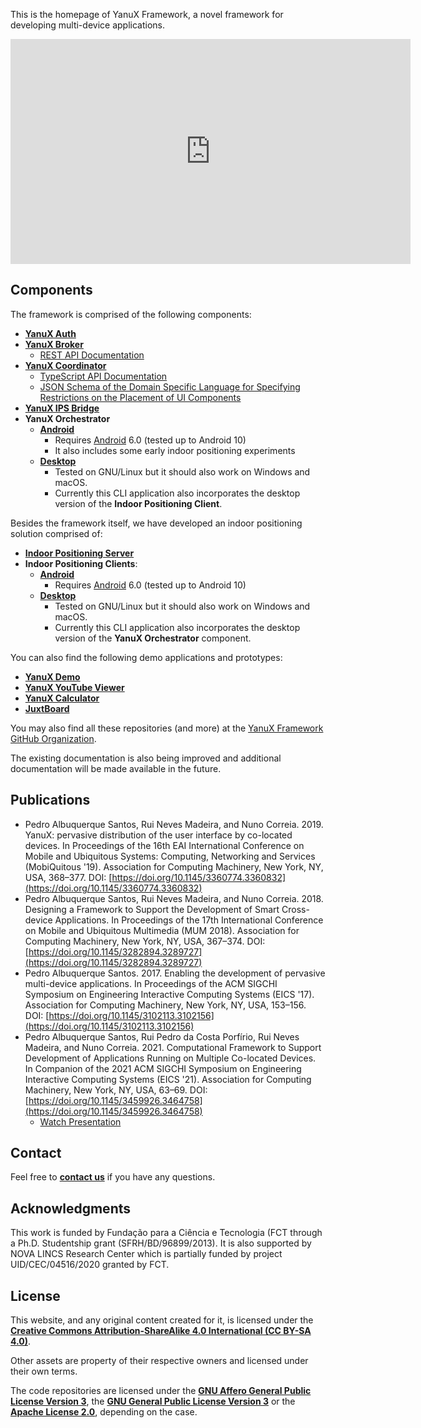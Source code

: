 <!-- <div style="text-align: center">
<img alt="YanuX Logo" src="images/yanux-logo.svg" 
     width="128px" style="border-radius: 8px">
</div> -->

This is the homepage of YanuX Framework, a novel framework for developing multi-device applications.
<div style="text-align: center">
<iframe width="640" height="360" src="https://www.youtube.com/embed/0q4qtyWWCpM" frameborder="0" allow="accelerometer; autoplay; clipboard-write; encrypted-media; gyroscope; picture-in-picture" allowfullscreen></iframe>
</div>

## Components
The framework is comprised of the following components:
- [__YanuX Auth__](https://github.com/YanuX-Framework/YanuX-Auth)
- [__YanuX Broker__](https://github.com/YanuX-Framework/YanuX-Broker)
     - [REST API Documentation](YanuX-Broker)
- [__YanuX Coordinator__](https://github.com/YanuX-Framework/YanuX-Coordinator) 
     - [TypeScript API Documentation](YanuX-Coordinator)
     - [JSON Schema of the Domain Specific Language for Specifying Restrictions on the Placement of UI Components](https://github.com/YanuX-Framework/YanuX-Coordinator/blob/release/extras/components-restriction-language/components-restriction-schema.json)
- [__YanuX IPS Bridge__](https://github.com/YanuX-Framework/YanuX-IPSBridge)
- __YanuX Orchestrator__
     - [__Android__](https://github.com/YanuX-Framework/YanuX-Scavenger)
          - Requires [Android](https://www.android.com/) 6.0 (tested up to Android 10)
          - It also includes some early indoor positioning experiments
     - [__Desktop__](https://github.com/YanuX-Framework/YanuX-DesktopClient)
          - Tested on GNU/Linux but it should also work on Windows and macOS.
          - Currently this CLI application also incorporates the desktop version of the __Indoor Positioning Client__.

Besides the framework itself, we have developed an indoor positioning solution comprised of:
- [__Indoor Positioning Server__](https://github.com/YanuX-Framework/YanuX-IPSServer)
- __Indoor Positioning Clients__:
     - [__Android__](https://github.com/YanuX-Framework/YanuX-AndroidIPSApp)
          - Requires [Android](https://www.android.com/) 6.0 (tested up to Android 10)
     - [__Desktop__](https://github.com/YanuX-Framework/YanuX-DesktopClient)
          - Tested on GNU/Linux but it should also work on Windows and macOS.
          - Currently this CLI application also incorporates the desktop version of the __YanuX Orchestrator__ component.

You can also find the following demo applications and prototypes:
- [__YanuX Demo__](https://github.com/YanuX-Framework/YanuX-Demo)
- [__YanuX YouTube Viewer__](https://github.com/YanuX-Framework/YanuX-YouTubeViewer)
- [__YanuX Calculator__](https://github.com/YanuX-Framework/YanuX-Calculator)
- [__JuxtBoard__](https://github.com/YanuX-Framework/YanuX-JuxtBoard)

You may also find all these repositories (and more) at the [YanuX Framework GitHub Organization](https://github.com/YanuX-Framework).

The existing documentation is also being improved and additional documentation will be made available in the future. 

## Publications
- Pedro Albuquerque Santos, Rui Neves Madeira, and Nuno Correia. 2019. YanuX: pervasive distribution of the user interface by co-located devices. In Proceedings of the 16th EAI International Conference on Mobile and Ubiquitous Systems: Computing, Networking and Services (MobiQuitous '19). Association for Computing Machinery, New York, NY, USA, 368–377. DOI: [https://doi.org/10.1145/3360774.3360832](https://doi.org/10.1145/3360774.3360832)
- Pedro Albuquerque Santos, Rui Neves Madeira, and Nuno Correia. 2018. Designing a Framework to Support the Development of Smart Cross-device Applications. In Proceedings of the 17th International Conference on Mobile and Ubiquitous Multimedia (MUM 2018). Association for Computing Machinery, New York, NY, USA, 367–374. DOI: [https://doi.org/10.1145/3282894.3289727](https://doi.org/10.1145/3282894.3289727)
- Pedro Albuquerque Santos. 2017. Enabling the development of pervasive multi-device applications. In Proceedings of the ACM SIGCHI Symposium on Engineering Interactive Computing Systems (EICS '17). Association for Computing Machinery, New York, NY, USA, 153–156. DOI: [https://doi.org/10.1145/3102113.3102156](https://doi.org/10.1145/3102113.3102156)
- Pedro Albuquerque Santos, Rui Pedro da Costa Porfírio, Rui Neves Madeira, and Nuno Correia. 2021. Computational Framework to Support Development of Applications Running on Multiple Co-located Devices. In Companion of the 2021 ACM SIGCHI Symposium on Engineering Interactive Computing Systems (EICS '21). Association for Computing Machinery, New York, NY, USA, 63–69. DOI:[https://doi.org/10.1145/3459926.3464758](https://doi.org/10.1145/3459926.3464758)
     - [Watch Presentation](https://www.youtube.com/watch?v=kX_zcetI1gU)

## Contact
Feel free to [__contact us__](https://mailhide.io/e/ryOGFTSZ) if you have any questions.

## Acknowledgments
This work is funded by Fundação para a Ciência e Tecnologia (FCT through a Ph.D. Studentship grant (SFRH/BD/96899/2013). It is also supported by NOVA LINCS Research Center which is partially funded by project UID/CEC/04516/2020 granted by FCT.

## License
This website, and any original content created for it, is licensed under the 
[__Creative Commons Attribution-ShareAlike 4.0 International (CC BY-SA 4.0)__](LICENSE). 

Other assets are property of their respective owners and licensed under their own terms.

The code repositories are licensed under the [__GNU Affero General Public License Version 3__](https://www.gnu.org/licenses/agpl-3.0.en.html), the [__GNU General Public License Version 3__](https://www.gnu.org/licenses/gpl-3.0.en.html) or the [__Apache License 2.0__](https://www.apache.org/licenses/LICENSE-2.0), depending on the case.